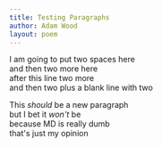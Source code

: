 ```yaml
---
title: Testing Paragraphs
author: Adam Wood
layout: poem
---
```


I am going to put two spaces here  
and then two more here  
after this line two more  
and then two plus a blank line with two  
  
This *should* be a new paragraph  
but I bet it _won't_ be  
because MD is really dumb  
that's just my opinion  

